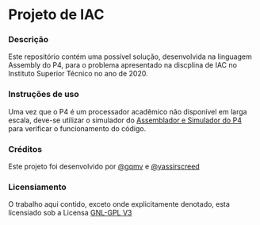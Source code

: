 # Projeto de IAC
 
### Descrição
Este repositório contém uma possível solução, desenvolvida na linguagem Assembly do P4, para o problema apresentado na discplina de IAC no Instituto Superior Técnico no ano de 2020.

### Instruções de uso
Uma vez que o P4 é um processador acadêmico não disponível em larga escala, deve-se utilizar o simulador do [Assemblador e Simulador do P4](http://p4.rnl.tecnico.ulisboa.pt) para verificar o funcionamento do código.

### Créditos
Este projeto foi desenvolvido por [@gqmv](https://github.com/gqmv) e [@yassirscreed](https://github.com/yassirscreed)

### Licensiamento
O trabalho aqui contido, exceto onde explicitamente denotado, esta licensiado sob a Licensa [GNL-GPL V3](LICENSE)
